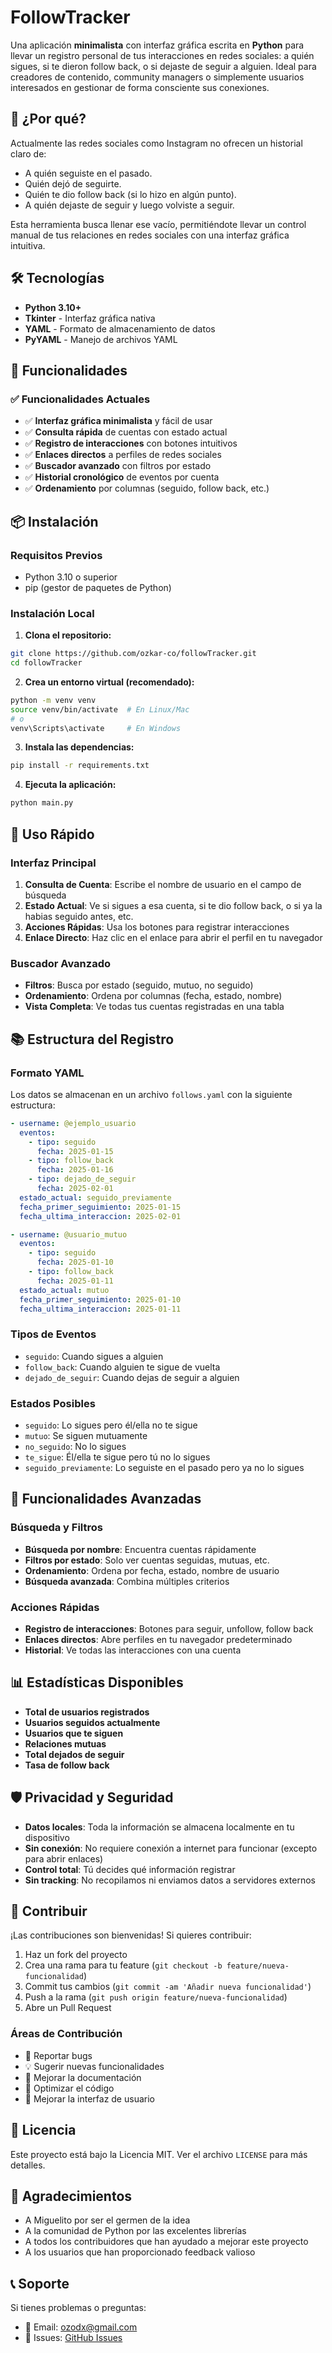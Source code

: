 # FollowTracker

Una aplicación **minimalista** con interfaz gráfica escrita en **Python** para llevar un registro personal de tus interacciones en redes sociales: a quién sigues, si te dieron follow back, o si dejaste de seguir a alguien. Ideal para creadores de contenido, community managers o simplemente usuarios interesados en gestionar de forma consciente sus conexiones.

## 🧠 ¿Por qué?

Actualmente las redes sociales como Instagram no ofrecen un historial claro de:
- A quién seguiste en el pasado.
- Quién dejó de seguirte.
- Quién te dio follow back (si lo hizo en algún punto).
- A quién dejaste de seguir y luego volviste a seguir.

Esta herramienta busca llenar ese vacío, permitiéndote llevar un control manual de tus relaciones en redes sociales con una interfaz gráfica intuitiva.

## 🛠️ Tecnologías

- **Python 3.10+**
- **Tkinter** - Interfaz gráfica nativa
- **YAML** - Formato de almacenamiento de datos
- **PyYAML** - Manejo de archivos YAML

## 🚀 Funcionalidades

### ✅ Funcionalidades Actuales
- ✅ **Interfaz gráfica minimalista** y fácil de usar
- ✅ **Consulta rápida** de cuentas con estado actual
- ✅ **Registro de interacciones** con botones intuitivos
- ✅ **Enlaces directos** a perfiles de redes sociales
- ✅ **Buscador avanzado** con filtros por estado
- ✅ **Historial cronológico** de eventos por cuenta
- ✅ **Ordenamiento** por columnas (seguido, follow back, etc.)

## 📦 Instalación

### Requisitos Previos
- Python 3.10 o superior
- pip (gestor de paquetes de Python)

### Instalación Local

1. **Clona el repositorio:**
```bash
git clone https://github.com/ozkar-co/followTracker.git
cd followTracker
```

2. **Crea un entorno virtual (recomendado):**
```bash
python -m venv venv
source venv/bin/activate  # En Linux/Mac
# o
venv\Scripts\activate     # En Windows
```

3. **Instala las dependencias:**
```bash
pip install -r requirements.txt
```

4. **Ejecuta la aplicación:**
```bash
python main.py
```

## 🎯 Uso Rápido

### Interfaz Principal

1. **Consulta de Cuenta**: Escribe el nombre de usuario en el campo de búsqueda
2. **Estado Actual**: Ve si sigues a esa cuenta, si te dio follow back, o si ya la habias seguido antes, etc.
3. **Acciones Rápidas**: Usa los botones para registrar interacciones
4. **Enlace Directo**: Haz clic en el enlace para abrir el perfil en tu navegador

### Buscador Avanzado

- **Filtros**: Busca por estado (seguido, mutuo, no seguido)
- **Ordenamiento**: Ordena por columnas (fecha, estado, nombre)
- **Vista Completa**: Ve todas tus cuentas registradas en una tabla

## 📚 Estructura del Registro

### Formato YAML
Los datos se almacenan en un archivo `follows.yaml` con la siguiente estructura:

```yaml
- username: @ejemplo_usuario
  eventos:
    - tipo: seguido
      fecha: 2025-01-15
    - tipo: follow_back
      fecha: 2025-01-16
    - tipo: dejado_de_seguir
      fecha: 2025-02-01
  estado_actual: seguido_previamente
  fecha_primer_seguimiento: 2025-01-15
  fecha_ultima_interaccion: 2025-02-01

- username: @usuario_mutuo
  eventos:
    - tipo: seguido
      fecha: 2025-01-10
    - tipo: follow_back
      fecha: 2025-01-11
  estado_actual: mutuo
  fecha_primer_seguimiento: 2025-01-10
  fecha_ultima_interaccion: 2025-01-11
```

### Tipos de Eventos
- `seguido`: Cuando sigues a alguien
- `follow_back`: Cuando alguien te sigue de vuelta
- `dejado_de_seguir`: Cuando dejas de seguir a alguien

### Estados Posibles
- `seguido`: Lo sigues pero él/ella no te sigue
- `mutuo`: Se siguen mutuamente
- `no_seguido`: No lo sigues
- `te_sigue`: Él/ella te sigue pero tú no lo sigues
- `seguido_previamente`: Lo seguiste en el pasado pero ya no lo sigues

## 🔧 Funcionalidades Avanzadas

### Búsqueda y Filtros
- **Búsqueda por nombre**: Encuentra cuentas rápidamente
- **Filtros por estado**: Solo ver cuentas seguidas, mutuas, etc.
- **Ordenamiento**: Ordena por fecha, estado, nombre de usuario
- **Búsqueda avanzada**: Combina múltiples criterios

### Acciones Rápidas
- **Registro de interacciones**: Botones para seguir, unfollow, follow back
- **Enlaces directos**: Abre perfiles en tu navegador predeterminado
- **Historial**: Ve todas las interacciones con una cuenta

## 📊 Estadísticas Disponibles

- **Total de usuarios registrados**
- **Usuarios seguidos actualmente**
- **Usuarios que te siguen**
- **Relaciones mutuas**
- **Total dejados de seguir**
- **Tasa de follow back**

## 🛡️ Privacidad y Seguridad

- **Datos locales**: Toda la información se almacena localmente en tu dispositivo
- **Sin conexión**: No requiere conexión a internet para funcionar (excepto para abrir enlaces)
- **Control total**: Tú decides qué información registrar
- **Sin tracking**: No recopilamos ni enviamos datos a servidores externos

## 🤝 Contribuir

¡Las contribuciones son bienvenidas! Si quieres contribuir:

1. Haz un fork del proyecto
2. Crea una rama para tu feature (`git checkout -b feature/nueva-funcionalidad`)
3. Commit tus cambios (`git commit -am 'Añadir nueva funcionalidad'`)
4. Push a la rama (`git push origin feature/nueva-funcionalidad`)
5. Abre un Pull Request

### Áreas de Contribución
- 🐛 Reportar bugs
- 💡 Sugerir nuevas funcionalidades
- 📝 Mejorar la documentación
- 🔧 Optimizar el código
- 🎨 Mejorar la interfaz de usuario

## 📝 Licencia 

Este proyecto está bajo la Licencia MIT. Ver el archivo `LICENSE` para más detalles.

## 🙏 Agradecimientos

- A Miguelito por ser el germen de la idea
- A la comunidad de Python por las excelentes librerías
- A todos los contribuidores que han ayudado a mejorar este proyecto
- A los usuarios que han proporcionado feedback valioso

## 📞 Soporte

Si tienes problemas o preguntas:

- 📧 Email: ozodx@gmail.com
- 🐛 Issues: [GitHub Issues](https://github.com/ozkar-co/followTracker/issues)
